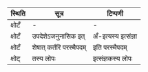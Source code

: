 | स्थिति | सूत्र | टिप्पणी |
| ----- | ------- | ------ |
| क्षोटँ | - | - |
| क्षोटँ | उपदेशेऽजनुनासिक इत् | अँ-इत्यस्य इत्संज्ञा |
| क्षोटँ | शेषात् कर्तरि परस्मैपदम् | इति परस्मैपदम् |
| क्षोट् | तस्य लोपः | इत्संज्ञकस्य लोपः |

